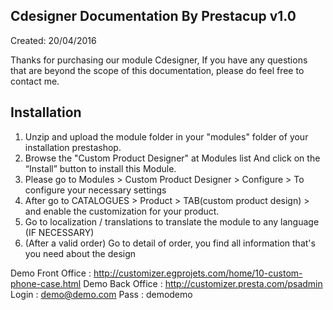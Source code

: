 ## Cdesigner Documentation By Prestacup v1.0

Created: 20/04/2016

Thanks for purchasing our module Cdesigner, If you have any questions that are beyond the scope of this documentation, please do feel free to contact me.


## Installation

1) Unzip and upload the module folder in your "modules" folder of your installation prestashop.
2) Browse the "Custom Product Designer" at  Modules list  And click on the  “Install” button to install this Module.
3) Please go to  Modules > Custom Product Designer > Configure >  To configure your necessary settings
4) After go to CATALOGUES > Product > TAB(custom product design) >  and enable the customization for your product.
5) Go to localization / translations to translate the module to any language (IF NECESSARY)
6) (After a valid order) Go to detail of order, you find all information that's you need about the design


Demo Front Office : http://customizer.egprojets.com/home/10-custom-phone-case.html
Demo Back Office : http://customizer.presta.com/psadmin
                   Login : demo@demo.com
                   Pass : demodemo